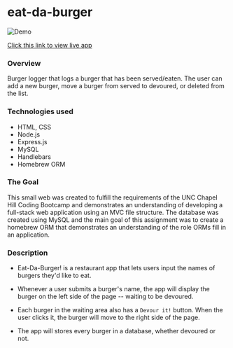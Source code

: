 # eat-da-burger

![Demo](https://github.com/clairestolp/eat-da-burger/blob/master/demo.gif?raw=true)

[Click this link to view live app](https://radiant-ridge-35937.herokuapp.com/ "Eat Da Burger")

### Overview
Burger logger that logs a burger that has been served/eaten. The user can add a new burger, move a burger from served to devoured, or deleted from the list.

### Technologies used
* HTML, CSS
* Node.js
* Express.js
* MySQL
* Handlebars
* Homebrew ORM

### The Goal
This small web was created to fulfill the requirements of the UNC Chapel Hill Coding Bootcamp and demonstrates an understanding of developing a full-stack web application using an MVC file structure. The database was created using MySQL and the main goal of this assignment was to create a homebrew ORM that demonstrates an understanding of the role ORMs fill in an application.

### Description
* Eat-Da-Burger! is a restaurant app that lets users input the names of burgers they'd like to eat.

* Whenever a user submits a burger's name, the app will display the burger on the left side of the page -- waiting to be devoured.

* Each burger in the waiting area also has a `Devour it!` button. When the user clicks it, the burger will move to the right side of the page.

* The app will stores every burger in a database, whether devoured or not.
